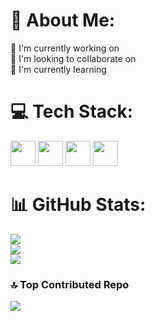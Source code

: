 # 💫 About Me:
🔭 I'm currently working on<br>🤝 I'm looking to collaborate on<br>🌱 I'm currently learning


# 💻 Tech Stack:
<img src="https://cdn.jsdelivr.net/gh/devicons/devicon@latest/icons/r/r-plain.svg" height="40" width="40" /> <img src="https://cdn.jsdelivr.net/gh/devicons/devicon@latest/icons/python/python-original-wordmark.svg" height="40" width="40" /> <img src="https://cdn.jsdelivr.net/gh/devicons/devicon@latest/icons/numpy/numpy-original.svg" height="40" width="40" /> <img src="https://cdn.jsdelivr.net/gh/devicons/devicon@latest/icons/pandas/pandas-original.svg" height="40" width="40" />
# 📊 GitHub Stats:
![](https://github-readme-stats.vercel.app/api?username=samttsummer&theme=transparent&hide_border=false&include_all_commits=false&count_private=false)<br/>
![](https://github-readme-streak-stats.herokuapp.com/?user=samttsummer&theme=transparent&hide_border=false)<br/>
![](https://github-readme-stats.vercel.app/api/top-langs/?username=samttsummer&theme=transparent&hide_border=false&include_all_commits=false&count_private=false&layout=compact)

### 🔝 Top Contributed Repo
![](https://github-contributor-stats.vercel.app/api?username=samttsummer&limit=5&theme=transparent&combine_all_yearly_contributions=true)

<!-- Proudly created with GPRM ( https://gprm.itsvg.in ) -->
